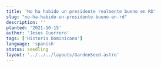 ```yaml
---
title: 'No ha habido un presidente realmente bueno en RD'
slug: "no-ha-habido-un-presidente-bueno-en-rd"
description: ''
planted: '2021-10-15'
author: 'Jesus Guerrero'
tags: ['Historia Dominicana']
language: 'spanish'
status: seedling
layout: '../../../layouts/GardenSeed.astro'
---
```

